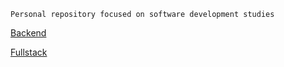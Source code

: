 ```
Personal repository focused on software development studies
```
[Backend](https://roadmap.sh/backend)

[Fullstack](https://roadmap.sh/backend)
